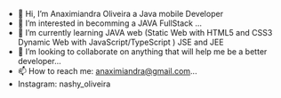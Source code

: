 - 👋 Hi, I’m Anaximiandra Oliveira a Java mobile Developer
- 👀 I’m interested in becomming a JAVA FullStack ...
- 🌱 I’m currently learning JAVA web (Static Web with HTML5 and CSS3 
Dynamic Web with JavaScript/TypeScript ) JSE and JEE 
- 💞️ I’m looking to collaborate on anything that will help me be a better developer...
- 📫 How to reach me: anaximiandra@gmail.com...
- Instagram: nashy_oliveira

<!---
AnaximiandraOliveira/AnaximiandraOliveira is a ✨ special ✨ repository because its `README.md` (this file) appears on your GitHub profile.
You can click the Preview link to take a look at your changes.
--->
